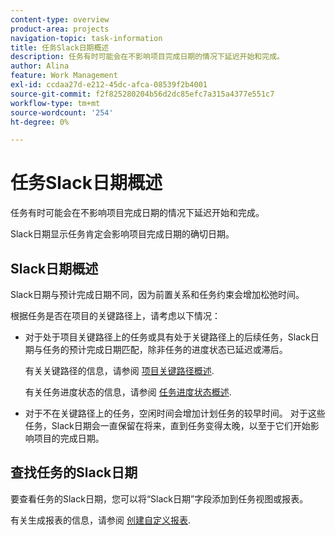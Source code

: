 ```yaml
---
content-type: overview
product-area: projects
navigation-topic: task-information
title: 任务Slack日期概述
description: 任务有时可能会在不影响项目完成日期的情况下延迟开始和完成。
author: Alina
feature: Work Management
exl-id: ccdaa27d-e212-45dc-afca-08539f2b4001
source-git-commit: f2f825280204b56d2dc85efc7a315a4377e551c7
workflow-type: tm+mt
source-wordcount: '254'
ht-degree: 0%

---
```


# 任务Slack日期概述

任务有时可能会在不影响项目完成日期的情况下延迟开始和完成。

Slack日期显示任务肯定会影响项目完成日期的确切日期。

## Slack日期概述

Slack日期与预计完成日期不同，因为前置关系和任务约束会增加松弛时间。

根据任务是否在项目的关键路径上，请考虑以下情况：

* 对于处于项目关键路径上的任务或具有处于关键路径上的后续任务，Slack日期与任务的预计完成日期匹配，除非任务的进度状态已延迟或滞后。

   有关关键路径的信息，请参阅 [项目关键路径概述](../../../manage-work/tasks/manage-tasks/critical-path.md).

   有关任务进度状态的信息，请参阅 [任务进度状态概述](../../../manage-work/tasks/task-information/task-progress-status.md).

* 对于不在关键路径上的任务，空闲时间会增加计划任务的较早时间。 对于这些任务，Slack日期会一直保留在将来，直到任务变得太晚，以至于它们开始影响项目的完成日期。

## 查找任务的Slack日期

要查看任务的Slack日期，您可以将“Slack日期”字段添加到任务视图或报表。

有关生成报表的信息，请参阅 [创建自定义报表](../../../reports-and-dashboards/reports/creating-and-managing-reports/create-custom-report.md).
